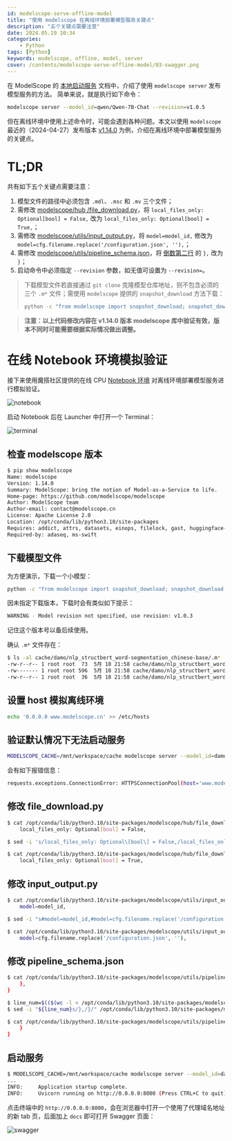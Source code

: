 ```yaml
---
id: modelscope-serve-offline-model
title: "使用 modelscope 在离线环境部署模型服务关键点"
description: "五个关键点需要注意"
date: 2024.05.19 10:34
categories:
    - Python
tags: [Python]
keywords: modelscope, offline, model, server
cover: /contents/modelscope-serve-offline-model/03-swagger.png
---
```


在 ModelScope 的 [本地启动服务](https://modelscope.cn/docs/本地启动服务) 文档中，介绍了使用 `modelscope server` 发布模型服务的方法。
简单来说，就是执行如下命令：

```bash
modelscope server --model_id=qwen/Qwen-7B-Chat --revision=v1.0.5
```

但在离线环境中使用上述命令时，可能会遇到各种问题。本文以使用 `modelscope` 最近的（2024-04-27）发布版本 [v1.14.0](https://github.com/modelscope/modelscope/releases/tag/v1.14.0) 为例，介绍在离线环境中部署模型服务的关键点。

TL;DR
======

共有如下五个关键点需要注意：

1. 模型文件的路径中必须包含 `.mdl`、`.msc` 和 `.mv` 三个文件；
1. 需修改 [modelscope/hub
/file_download.py](https://github.com/modelscope/modelscope/blob/v1.14.0/modelscope/hub/file_download.py#L39)，将 `local_files_only: Optional[bool] = False,` 改为 `local_files_only: Optional[bool] = True,`；
1. 需修改 [modelscope/utils/input_output.py](https://github.com/modelscope/modelscope/blob/v1.14.0/modelscope/utils/input_output.py#L81)，将 `model=model_id,` 修改为 `model=cfg.filename.replace('/configuration.json', ''),`；
1. 需修改 [modelscope/utils/pipeline_schema.json](https://github.com/modelscope/modelscope/blob/v1.14.0/modelscope/utils/pipeline_schema.json#L3835)，将 [倒数第二行](https://github.com/modelscope/modelscope/pull/859) 的 `},` 改为 `}`；
1. 启动命令中必须指定 `--revision` 参数，如无值可设置为 `--revision=`。

> 下载模型文件若直接通过 `git clone` 克隆模型仓库地址，则不包含必须的三个 `.m*` 文件；需使用 `modelscope` 提供的 `snapshot_download` 方法下载：
> ```bash
> python -c "from modelscope import snapshot_download; snapshot_download('qwen/Qwen1.5-7B-Chat', cache_dir='qwen1.5-7b-chat')"
> ```

> **注意：以上代码修改内容在 v1.14.0 版本 modelscope 库中验证有效，版本不同时可能需要根据实际情况做出调整。**

在线 Notebook 环境模拟验证
========================

接下来使用魔搭社区提供的在线 CPU [Notebook 环境](https://modelscope.cn/my/mynotebook/preset) 对离线环境部署模型服务进行模拟验证。

![notebook](/contents/modelscope-serve-offline-model/01-notebook.png)

启动 Notebook 后在 Launcher 中打开一个 Terminal：

![terminal](/contents/modelscope-serve-offline-model/02-terminal.png)

检查 modelscope 版本
--------------------

```bash
$ pip show modelscope
Name: modelscope
Version: 1.14.0
Summary: ModelScope: bring the notion of Model-as-a-Service to life.
Home-page: https://github.com/modelscope/modelscope
Author: ModelScope team
Author-email: contact@modelscope.cn
License: Apache License 2.0
Location: /opt/conda/lib/python3.10/site-packages
Requires: addict, attrs, datasets, einops, filelock, gast, huggingface-hub, numpy, oss2, pandas, Pillow, pyarrow, python-dateutil, pyyaml, requests, scipy, setuptools, simplejson, sortedcontainers, tqdm, urllib3, yapf
Required-by: adaseq, ms-swift
```

下载模型文件
----------

为方便演示，下载一个小模型：

```bash
python -c "from modelscope import snapshot_download; snapshot_download('damo/nlp_structbert_word-segmentation_chinese-base', cache_dir='cache')"
```

因未指定下载版本，下载时会有类似如下提示：

```bash
WARNING - Model revision not specified, use revision: v1.0.3
```

记住这个版本号以备后续使用。

确认 `.m*` 文件存在：

```bash
$ ls -al cache/damo/nlp_structbert_word-segmentation_chinese-base/.m*
-rw-r--r-- 1 root root  73  5月 18 21:58 cache/damo/nlp_structbert_word-segmentation_chinese-base/.mdl
-rw------- 1 root root 596  5月 18 21:58 cache/damo/nlp_structbert_word-segmentation_chinese-base/.msc
-rw-r--r-- 1 root root  36  5月 18 21:58 cache/damo/nlp_structbert_word-segmentation_chinese-base/.mv
```

设置 host 模拟离线环境
----------------------

```bash
echo '0.0.0.0 www.modelscope.cn' >> /etc/hosts
```

验证默认情况下无法启动服务
------------------------

```bash
MODELSCOPE_CACHE=/mnt/workspace/cache modelscope server --model_id=damo/nlp_structbert_word-segmentation_chinese-base --revision=v1.0.3
```

会有如下报错信息：

```bash
requests.exceptions.ConnectionError: HTTPSConnectionPool(host='www.modelscope.cn', port=443): Max retries exceeded with url: /api/v1/models/damo/nlp_structbert_word-segmentation_chinese-base/revisions (Caused by NewConnectionError('<urllib3.connection.HTTPSConnection object at 0x7fefa2dfc2e0>: Failed to establish a new connection: [Errno 111] Connection refused'))
```

修改 file_download.py
--------------------

```bash
$ cat /opt/conda/lib/python3.10/site-packages/modelscope/hub/file_download.py|grep "local_files_only: Optional\[bool\]"
    local_files_only: Optional[bool] = False,
```

```bash
$ sed -i 's/local_files_only: Optional\[bool\] = False,/local_files_only: Optional\[bool\] = True,/' /opt/conda/lib/python3.10/site-packages/modelscope/hub/file_download.py
```

```bash
$ cat /opt/conda/lib/python3.10/site-packages/modelscope/hub/file_download.py|grep "local_files_only: Optional\[bool\]"
    local_files_only: Optional[bool] = True,
```

修改 input_output.py
--------------------

```bash
$ cat /opt/conda/lib/python3.10/site-packages/modelscope/utils/input_output.py|grep "model=model_id,"
    model=model_id,
```

```bash
$ sed -i "s#model=model_id,#model=cfg.filename.replace('/configuration.json', ''),#" /opt/conda/lib/python3.10/site-packages/modelscope/utils/input_output.py
```

```bash
$ cat /opt/conda/lib/python3.10/site-packages/modelscope/utils/input_output.py|grep "model="
    model=cfg.filename.replace('/configuration.json', ''),
```

修改 pipeline_schema.json
------------------------

```bash
$ cat /opt/conda/lib/python3.10/site-packages/modelscope/utils/pipeline_schema.json|tail -n 2
    },
}
```

```bash
$ line_num=$(($(wc -l < /opt/conda/lib/python3.10/site-packages/modelscope/utils/pipeline_schema.json) - 1))
$ sed -i "${line_num}s/},/}/" /opt/conda/lib/python3.10/site-packages/modelscope/utils/pipeline_schema.json
```

```bash
$ cat /opt/conda/lib/python3.10/site-packages/modelscope/utils/pipeline_schema.json|tail -n 2
    }
}
```

启动服务
--------

```bash
$ MODELSCOPE_CACHE=/mnt/workspace/cache modelscope server --model_id=damo/nlp_structbert_word-segmentation_chinese-base --revision=v1.0.3
...
INFO:     Application startup complete.
INFO:     Uvicorn running on http://0.0.0.0:8000 (Press CTRL+C to quit)
```

点击终端中的 `http://0.0.0.0:8000`，会在浏览器中打开一个使用了代理域名地址的新 tab 页，后面加上 `docs` 即可打开 Swagger 页面：

![swagger](/contents/modelscope-serve-offline-model/03-swagger.png)
